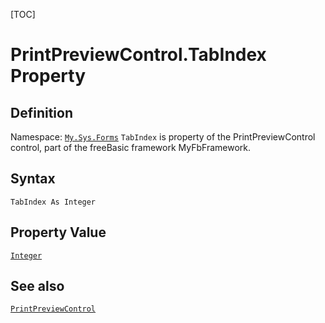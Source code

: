 [TOC]
# PrintPreviewControl.TabIndex Property

## Definition
Namespace: [`My.Sys.Forms`](My.Sys.Forms.md)
`TabIndex` is property of the PrintPreviewControl control, part of the freeBasic framework MyFbFramework.
## Syntax
```freeBasic
TabIndex As Integer
```
## Property Value
[`Integer`]("https://www.freebasic.net/wiki/KeyPgInteger")
## See also
[`PrintPreviewControl`](PrintPreviewControl.md)
